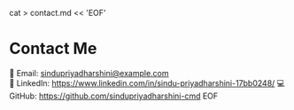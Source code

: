 cat > contact.md << 'EOF'
# Contact Me

📧 Email: sindupriyadharshini@example.com  
🔗 LinkedIn: https://www.linkedin.com/in/sindu-priyadharshini-17bb0248/ 
💻 GitHub: https://github.com/sindupriyadharshini-cmd
EOF

